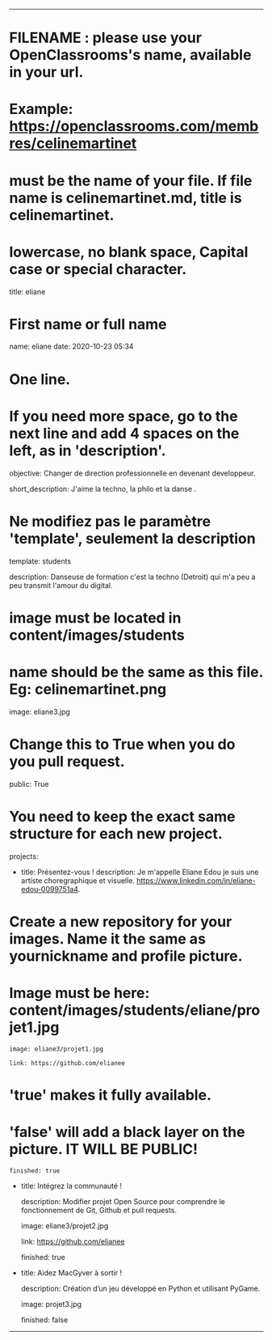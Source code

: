 ---

# FILENAME : please use your OpenClassrooms's name, available in your url.
# Example: https://openclassrooms.com/membres/celinemartinet
# must be the name of your file. If file name is celinemartinet.md, title is celinemartinet.
# lowercase, no blank space, Capital case or special character.
title: eliane

# First name or full name
name: eliane
date: 2020-10-23 05:34

# One line.
# If you need more space, go to the next line and add 4 spaces on the left, as in 'description'.
objective: Changer de direction professionnelle en devenant developpeur.


short_description: J'aime la techno, la philo et la danse .


# Ne modifiez pas le paramètre 'template', seulement la description

template: students

description:
    Danseuse de formation c'est la techno (Detroit) qui m'a peu a peu transmit l'amour du digital.

    
# image must be located in content/images/students
# name should be the same as this file. Eg: celinemartinet.png

image: eliane3.jpg

# Change this to True when you do you pull request.

public: True


# You need to keep the exact same structure for each new project.
projects:
  - title: Présentez-vous !
    description: Je m'appelle Eliane Edou je suis une artiste choregraphique et visuelle.
    https://www.linkedin.com/in/eliane-edou-0099751a4.

# Create a new repository for your images. Name it the same as yournickname and profile picture.

# Image must be here: content/images/students/eliane/projet1.jpg

    image: eliane3/projet1.jpg

    link: https://github.com/elianee

# 'true' makes it fully available.

# 'false' will add a black layer on the picture. IT WILL BE PUBLIC!

    finished: true

  - title: Intégrez la communauté !

    description: Modifier projet Open Source pour comprendre le fonctionnement de Git, Github et pull requests. 

    image: eliane3/projet2.jpg

    link: https://github.com/elianee

    finished: true

  - title: Aidez MacGyver à sortir !

    description: Création d’un jeu développé en Python et utilisant PyGame.

    image: projet3.jpg

    

    finished: false

---